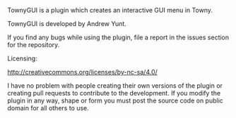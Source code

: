TownyGUI is a plugin which creates an interactive GUI menu in Towny.

TownyGUI is developed by Andrew Yunt.

If you find any bugs while using the plugin, file a report in the issues section for the repository.

Licensing:

http://creativecommons.org/licenses/by-nc-sa/4.0/

I have no problem with people creating their own versions of the plugin or creating pull requests to contribute to the development. If you modify the plugin in any way, shape or form you must post the source code on public domain for all others to use.